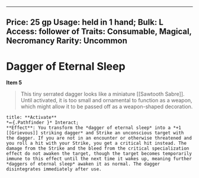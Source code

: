 
---
Price: 25 gp
Usage: held in 1 hand;
Bulk: L
Access: follower of
Traits: Consumable, Magical, Necromancy
Rarity: Uncommon
---

# Dagger of Eternal Sleep

**Item 5**

> This tiny serrated dagger looks like a miniature [[Sawtooth Sabre]]. Until activated, it is too small and ornamental to function as a weapon, which might allow it to be passed off as a weapon-shaped decoration.

```ad-embed-ability
title: **Activate**
*⬻{.Pathfinder }* Interact; 
**Effect**: You transform the *dagger of eternal sleep* into a *+1 [[Grievous]] striking dagger* and Strike an unconscious target with the dagger. If you are not in an encounter or otherwise threatened and you roll a hit with your Strike, you get a critical hit instead. The damage from the Strike and the bleed from the critical specialization effect do not awaken the target, though the target becomes temporarily immune to this effect until the next time it wakes up, meaning further *daggers of eternal sleep* awaken it as normal. The dagger disintegrates immediately after use.

```
